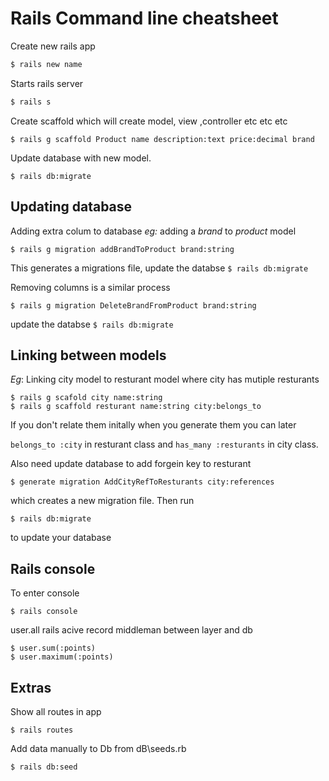 # Rails Command line cheatsheet 
Create new rails app

```ruby
$ rails new name
```

Starts rails server

```bash
$ rails s
```

Create scaffold which will create  model, view ,controller etc etc etc

```
$ rails g scaffold Product name description:text price:decimal brand
```

Update database with new model. 

```
$ rails db:migrate
```
## Updating database

Adding extra colum to database _eg:_ adding a _brand_ to _product_ model

```
$ rails g migration addBrandToProduct brand:string
```
This generates a migrations file, update the databse `$ rails db:migrate`

Removing columns is a similar process

```
$ rails g migration DeleteBrandFromProduct brand:string
```

update the databse `$ rails db:migrate`

## Linking between models

*Eg*: Linking city model  to resturant model where city has mutiple resturants 

```
$ rails g scafold city name:string
$ rails g scaffold resturant name:string city:belongs_to
```
If you don't relate them initally when you generate them you can later 

`belongs_to :city` in resturant class and `has_many :resturants` in city class.

Also need update database to add forgein key to resturant

```
$ generate migration AddCityRefToResturants city:references
```
 which creates a new migration file. Then run 

```
$ rails db:migrate
```

to update your database

## Rails console

To enter console

```
$ rails console
```

user.all
rails acive record middleman between layer and db


```
$ user.sum(:points)
$ user.maximum(:points)
```

## Extras

Show all routes in app

```
$ rails routes
```


Add data manually to Db from dB\seeds.rb

```
$ rails db:seed
```

